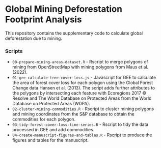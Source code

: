 # Global Mining Deforestation Footprint Analysis

This repository contains the supplementary code to calculate global deforestation due to mining.

### Scripts

- `00-prepare-mining-areas-dataset.R` - Rscript to merge polygons of mining from OpenStreetMap with mining polygons from Maus et al. (2022).
- `01-gee-calculate-tree-cover-loss.js` - Javascript for GEE to calculate the area of forest cover loss for each polygon using the Global Forest Change data Hansen et al. (2013). The script adds further attributes to the polygons by intersecting each feature with Ecoregions 2017 © Resolve and The World Database on Protected Areas from the World Database on Protected Areas (WDPA).
- `02-cluster-mining-commodities.R` - Rscript to cluster mining polygons and mining coordinates from the S&P database to obtain the commodities for each polygon.
- `03-tidy-forest-cover-loss-time-series.R` - Rscript to tidy the data processed in GEE and add commodities.
- `04-create-manuscript-figures-and-tables.R` - Rscript to produce the figures and tables for the manuscript.
